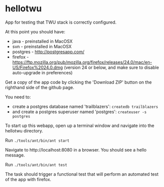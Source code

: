 hellotwu
========

App for testing that TWU stack is correctly configured.

At this point you should have:
* java - preinstalled in MacOSX
* svn - preinstalled in MacOSX
* postgres - http://postgresapp.com/
* firefox - https://ftp.mozilla.org/pub/mozilla.org/firefox/releases/24.0/mac/en-US/Firefox%2024.0.dmg (version 24 or below, and make sure to disable auto-upgrade in preferences)

Get a copy of the app code by clicking the 'Download ZIP' button on the righthand side of the github page.

You need to:
* create a postgres database named 'trailblazers': ```createdb trailblazers```
* and create a postgres superuser named 'postgres': ```createuser -s postgres```

To start up this webapp, open up a terminal window and navigate into the hellotwu directory.

Run ```./tools/ant/bin/ant start```

Navigate to http://localhost:8080 in a browser.  You should see a hello message.

Run ```./tools/ant/bin/ant test```

The task should trigger a functional test that will perform an automated test of the app with firefox.
